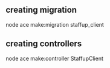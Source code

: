 ## creating migration

node ace make:migration staffup_client

## creating controllers

node ace make:controller StaffupClient
